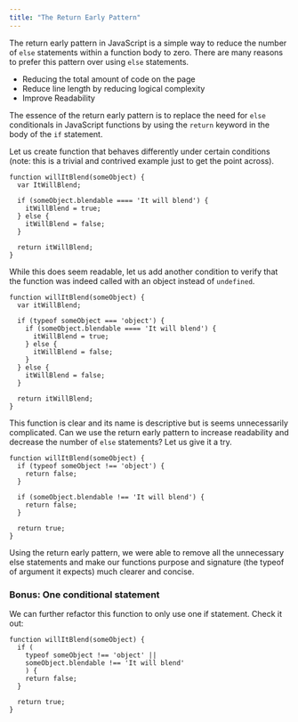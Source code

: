 ```yaml
---
title: "The Return Early Pattern"
---
```


The return early pattern in JavaScript is a simple way to reduce the number of `else` statements within a function body to zero. There are many reasons to prefer this pattern over using `else` statements.

*   Reducing the total amount of code on the page
*   Reduce line length by reducing logical complexity
*   Improve Readability

The essence of the return early pattern is to replace the need for `else` conditionals in JavaScript functions by using the `return` keyword in the body of the `if` statement.

Let us create function that behaves differently under certain conditions (note: this is a trivial and contrived example just to get the point across).

    function willItBlend(someObject) {
      var ItWillBlend;

      if (someObject.blendable ==== 'It will blend') {
        itWillBlend = true;
      } else {
        itWillBlend = false;
      }

      return itWillBlend;
    }

While this does seem readable, let us add another condition to verify that the function was indeed called with an object instead of `undefined`.

    function willItBlend(someObject) {
      var itWillBlend;

      if (typeof someObject === 'object') {
        if (someObject.blendable ==== 'It will blend') {
          itWillBlend = true;
        } else {
          itWillBlend = false;
        }
      } else {
        itWillBlend = false;
      }

      return itWillBlend;
    }

This function is clear and its name is descriptive but is seems unnecessarily complicated. Can we use the return early pattern to increase readability and decrease the number of `else` statements? Let us give it a try.

    function willItBlend(someObject) {
      if (typeof someObject !== 'object') {
        return false;
      }

      if (someObject.blendable !== 'It will blend') {
        return false;
      }

      return true;
    }

Using the return early pattern, we were able to remove all the unnecessary else statements and make our functions purpose and signature (the typeof of argument it expects) much clearer and concise.

### Bonus: One conditional statement

We can further refactor this function to only use one if statement. Check it out:

    function willItBlend(someObject) {
      if (
        typeof someObject !== 'object' ||
        someObject.blendable !== 'It will blend'
        ) {
        return false;
      }

      return true;
    }
